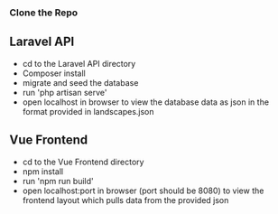 ### Clone the Repo
## Laravel API
- cd to the Laravel API directory
- Composer install
- migrate and seed the database
- run 'php artisan serve'
- open localhost in browser to view the database data as json in the format provided in landscapes.json

## Vue Frontend
- cd to the Vue Frontend directory
- npm install
- run 'npm run build'
- open localhost:port in browser (port should be 8080) to view the frontend layout which pulls data from the provided json
